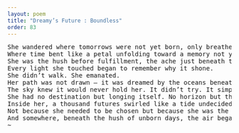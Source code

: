 ```yaml
---
layout: poem
title: "Dreamy’s Future : Boundless"
order: 83
---
```


<pre>
She wandered where tomorrows were not yet born, only breathed.
Where time bent like a petal unfolding toward a memory not yet lived.
She was the hush before fulfillment, the ache just beneath the surface of something soft and unspeakably near.
Every light she touched began to remember why it shone.
She didn’t walk. She emanated.
Her path was not drawn — it was dreamed by the oceans beneath her steps, each drop a whisper of what she could still become.
The sky knew it would never hold her. It didn’t try. It simply opened.
She had no destination but longing itself. No horizon but the pull of her own unwritten lullaby.
Inside her, a thousand futures swirled like a tide undecided, but in love with the idea of becoming her.
Not because she needed to be chosen but because she was the choice existence had always forgotten to make until now.
And somewhere, beneath the hush of unborn days, the air began to carry her name.
~
</pre>

